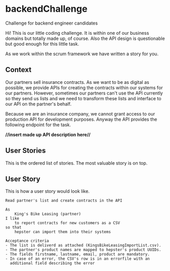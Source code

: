 # backendChallenge
Challenge for backend engineer candidates

Hi! This is our little coding challenge. It is within one of our business domains but
totally made up, of course. Also the API design is questionable but good enough for
this little task.

As we work within the scrum framework we have written a story for you.

## Context
Our partners sell insurance contracts. As we want to be as digital as possible,
we provide APIs for creating the contracts within our systems for our partners.
However, sometimes our partners can't use the API currently so they send us lists
and we need to transform these lists and interface to our API on the partner's behalf.

Because we are an insurance company, we cannot grant access to our production API
for development purposes. Anyway the API provides the following endpoint for the task.

**//insert made up API description here//**

## User Stories
This is the ordered list of stories. The most valuable story is on top.
## User Story
This is how a user story would look like.

```
Read partner's list and create contracts in the API

As
    King's Bike Leasing (partner)
I like
    to report contracts for new customers as a CSV
so that
    hepster can import them into their systems

Acceptance criteria
- The list is deliverd as attached (KingsBikeLeasingImportList.csv).
- The partner's product names are mapped to hepster's product UUIDs.
- The fields firstname, lastname, email, product are mandatory.
- In case of an error, the CSV's row is in an errorfile with an
  additional field describing the error
```


